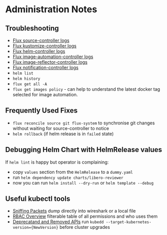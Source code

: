 
Administration Notes
====================

Troubleshooting
---------------

- [Flux source-controller logs](https://dashboard.elifesciences.org/clusters/local/namespaces/flux-system/deployments/source-controller/logs)
- [Flux kustomize-controller logs](https://dashboard.elifesciences.org/clusters/local/namespaces/flux-system/deployments/kustomize-controller/logs)
- [Flux helm-controller logs](https://dashboard.elifesciences.org/clusters/local/namespaces/flux-system/deployments/helm-controller/logs)
- [Flux image-automation-controller logs](https://dashboard.elifesciences.org/clusters/local/namespaces/flux-system/deployments/image-automation-controller/logs)
- [Flux image-reflector-controller logs](https://dashboard.elifesciences.org/clusters/local/namespaces/flux-system/deployments/image-reflector-controller/logs)
- [Flux notification-controller logs](https://dashboard.elifesciences.org/clusters/local/namespaces/flux-system/deployments/notification-controller/logs)
- `helm list`
- `helm history`
- `flux get all -A`
- `flux get images policy` - can help to understand the latest docker tag selected for image automation.

Frequently Used Fixes
---------------------

- `flux reconcile source git flux-system` to synchronise git changes without waiting for source-controller to notice
- `helm rollback` (if helm release is in `failed` state)

## Debugging Helm Chart with HelmRelease values
If `helm lint` is happy but operator is complaining:

-   copy `values` section from the `HelmRelease` to a `dummy.yaml`
-   run `helm dependency update charts/libero-reviewer`
-   now you can run `helm install --dry-run` or `helm template --debug`

## Useful kubectl tools

- [Sniffing Packets](https://github.com/eldadru/ksniff)  dump directly into wireshark or a local file
- [RBAC Overview](https://github.com/jasonrichardsmith/rbac-view)  filterable table of all permissions and who uses them
- [Deprecatand and Removed APIs](https://github.com/devtron-labs/silver-surfer/releases)  run `kubedd --target-kubernetes-version={NewVersion}` before cluster upgrades

